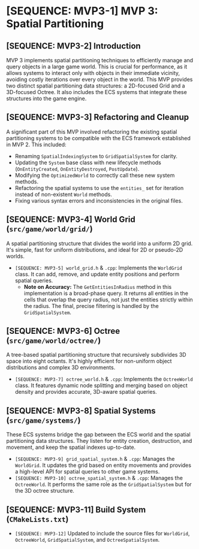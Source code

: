 # [SEQUENCE: MVP3-1] MVP 3: Spatial Partitioning

## [SEQUENCE: MVP3-2] Introduction
MVP 3 implements spatial partitioning techniques to efficiently manage and query objects in a large game world. This is crucial for performance, as it allows systems to interact only with objects in their immediate vicinity, avoiding costly iterations over every object in the world. This MVP provides two distinct spatial partitioning data structures: a 2D-focused Grid and a 3D-focused Octree. It also includes the ECS systems that integrate these structures into the game engine.

## [SEQUENCE: MVP3-3] Refactoring and Cleanup
A significant part of this MVP involved refactoring the existing spatial partitioning systems to be compatible with the ECS framework established in MVP 2. This included:
*   Renaming `SpatialIndexingSystem` to `GridSpatialSystem` for clarity.
*   Updating the `System` base class with new lifecycle methods (`OnEntityCreated`, `OnEntityDestroyed`, `PostUpdate`).
*   Modifying the `OptimizedWorld` to correctly call these new system methods.
*   Refactoring the spatial systems to use the `entities_` set for iteration instead of non-existent `World` methods.
*   Fixing various syntax errors and inconsistencies in the original files.

## [SEQUENCE: MVP3-4] World Grid (`src/game/world/grid/`)
A spatial partitioning structure that divides the world into a uniform 2D grid. It's simple, fast for uniform distributions, and ideal for 2D or pseudo-2D worlds.

*   `[SEQUENCE: MVP3-5] world_grid.h` & `.cpp`: Implements the `WorldGrid` class. It can add, remove, and update entity positions and perform spatial queries.
    *   **Note on Accuracy:** The `GetEntitiesInRadius` method in this implementation is a broad-phase query. It returns all entities in the cells that overlap the query radius, not just the entities strictly within the radius. The final, precise filtering is handled by the `GridSpatialSystem`.

## [SEQUENCE: MVP3-6] Octree (`src/game/world/octree/`)
A tree-based spatial partitioning structure that recursively subdivides 3D space into eight octants. It's highly efficient for non-uniform object distributions and complex 3D environments.

*   `[SEQUENCE: MVP3-7] octree_world.h` & `.cpp`: Implements the `OctreeWorld` class. It features dynamic node splitting and merging based on object density and provides accurate, 3D-aware spatial queries.

## [SEQUENCE: MVP3-8] Spatial Systems (`src/game/systems/`)
These ECS systems bridge the gap between the ECS world and the spatial partitioning data structures. They listen for entity creation, destruction, and movement, and keep the spatial indexes up-to-date.

*   `[SEQUENCE: MVP3-9] grid_spatial_system.h` & `.cpp`: Manages the `WorldGrid`. It updates the grid based on entity movements and provides a high-level API for spatial queries to other game systems.
*   `[SEQUENCE: MVP3-10] octree_spatial_system.h` & `.cpp`: Manages the `OctreeWorld`. It performs the same role as the `GridSpatialSystem` but for the 3D octree structure.

## [SEQUENCE: MVP3-11] Build System (`CMakeLists.txt`)
*   `[SEQUENCE: MVP3-12]` Updated to include the source files for `WorldGrid`, `OctreeWorld`, `GridSpatialSystem`, and `OctreeSpatialSystem`.
